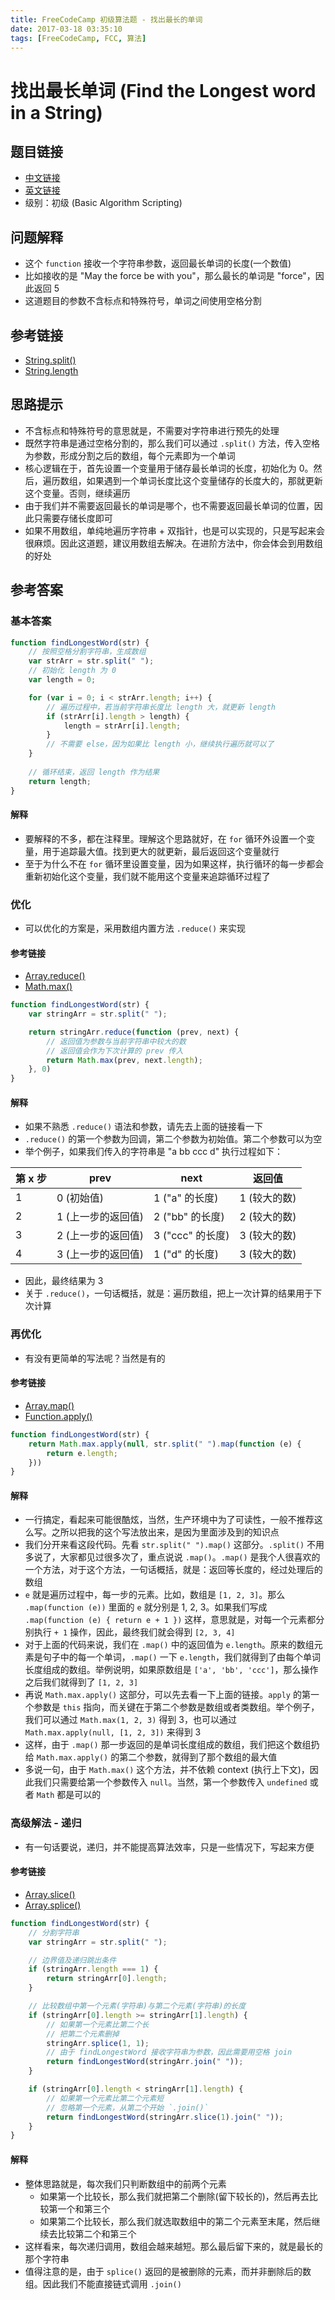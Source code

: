 ```yaml
---
title: FreeCodeCamp 初级算法题 - 找出最长的单词
date: 2017-03-18 03:35:10
tags: [FreeCodeCamp, FCC, 算法]
---
```

# 找出最长单词 (Find the Longest word in a String)
## 题目链接
- [中文链接](https://www.freecodecamp.cn/challenges/find-the-longest-word-in-a-string)
- [英文链接](https://www.freecodecamp.com/challenges/find-the-longest-word-in-a-string)
- 级别：初级 (Basic Algorithm Scripting)

## 问题解释
- 这个 `function` 接收一个字符串参数，返回最长单词的长度(一个数值)
- 比如接收的是 "May the force be with you"，那么最长的单词是 "force"，因此返回 5
- 这道题目的参数不含标点和特殊符号，单词之间使用空格分割
<!-- more -->

## 参考链接
- [String.split()](https://developer.mozilla.org/zh-CN/docs/Web/JavaScript/Reference/Global_Objects/String/split)
- [String.length](https://developer.mozilla.org/zh-CN/docs/Web/JavaScript/Reference/Global_Objects/String/length)

## 思路提示
- 不含标点和特殊符号的意思就是，不需要对字符串进行预先的处理
- 既然字符串是通过空格分割的，那么我们可以通过 `.split()` 方法，传入空格为参数，形成分割之后的数组，每个元素即为一个单词
- 核心逻辑在于，首先设置一个变量用于储存最长单词的长度，初始化为 0。然后，遍历数组，如果遇到一个单词长度比这个变量储存的长度大的，那就更新这个变量。否则，继续遍历
- 由于我们并不需要返回最长的单词是哪个，也不需要返回最长单词的位置，因此只需要存储长度即可
- 如果不用数组，单纯地遍历字符串 + 双指针，也是可以实现的，只是写起来会很麻烦。因此这道题，建议用数组去解决。在进阶方法中，你会体会到用数组的好处

## 参考答案
### 基本答案
```js
function findLongestWord(str) {
    // 按照空格分割字符串，生成数组
    var strArr = str.split(" ");
    // 初始化 length 为 0
    var length = 0;

    for (var i = 0; i < strArr.length; i++) {
        // 遍历过程中，若当前字符串长度比 length 大，就更新 length
        if (strArr[i].length > length) {
            length = strArr[i].length;
        }
        // 不需要 else，因为如果比 length 小，继续执行遍历就可以了
    }
    
    // 循环结束，返回 length 作为结果
    return length;
}
```
#### 解释
- 要解释的不多，都在注释里。理解这个思路就好，在 `for` 循环外设置一个变量，用于追踪最大值。找到更大的就更新，最后返回这个变量就行
- 至于为什么不在 `for` 循环里设置变量，因为如果这样，执行循环的每一步都会重新初始化这个变量，我们就不能用这个变量来追踪循环过程了

### 优化
- 可以优化的方案是，采用数组内置方法 `.reduce()` 来实现
#### 参考链接
- [Array.reduce()](https://developer.mozilla.org/zh-CN/docs/Web/JavaScript/Reference/Global_Objects/Array/Reduce)
- [Math.max()](https://developer.mozilla.org/zh-CN/docs/Web/JavaScript/Reference/Global_Objects/Math/max)

```js
function findLongestWord(str) {
    var stringArr = str.split(" ");

    return stringArr.reduce(function (prev, next) {
        // 返回值为参数与当前字符串中较大的数
        // 返回值会作为下次计算的 prev 传入
        return Math.max(prev, next.length);
    }, 0)
}
```
#### 解释
- 如果不熟悉 `.reduce()` 语法和参数，请先去上面的链接看一下
- `.reduce()` 的第一个参数为回调，第二个参数为初始值。第二个参数可以为空
- 举个例子，如果我们传入的字符串是 "a bb ccc d" 执行过程如下：

第 x 步 | prev | next | 返回值
------- | ---- | ---- | ------
1 | 0 (初始值) | 1 ("a" 的长度) | 1 (较大的数)
2 | 1 (上一步的返回值) | 2 ("bb" 的长度) | 2 (较大的数)
3 | 2 (上一步的返回值) | 3 ("ccc" 的长度) | 3 (较大的数)
4 | 3 (上一步的返回值) | 1 ("d" 的长度) | 3 (较大的数)

- 因此，最终结果为 3
- 关于 `.reduce()`，一句话概括，就是：遍历数组，把上一次计算的结果用于下次计算

### 再优化
- 有没有更简单的写法呢？当然是有的
#### 参考链接
- [Array.map()](https://developer.mozilla.org/zh-CN/docs/Web/JavaScript/Reference/Global_Objects/Array/map)
- [Function.apply()](https://developer.mozilla.org/zh-CN/docs/Web/JavaScript/Reference/Global_Objects/Function/apply)

```js
function findLongestWord(str) {
    return Math.max.apply(null, str.split(" ").map(function (e) {
        return e.length;
    }))
}
```
#### 解释
- 一行搞定，看起来可能很酷炫，当然，生产环境中为了可读性，一般不推荐这么写。之所以把我的这个写法放出来，是因为里面涉及到的知识点
- 我们分开来看这段代码。先看 `str.split(" ").map()` 这部分。`.split()` 不用多说了，大家都见过很多次了，重点说说 `.map()`。`.map()` 是我个人很喜欢的一个方法，对于这个方法，一句话概括，就是：返回等长度的，经过处理后的数组
- `e` 就是遍历过程中，每一步的元素。比如，数组是 `[1, 2, 3]`。那么 `.map(function (e))` 里面的 `e` 就分别是 1, 2, 3。如果我们写成 `.map(function (e) { return e + 1 })` 这样，意思就是，对每一个元素都分别执行 `+ 1` 操作，因此，最终我们就会得到 `[2, 3, 4]`
- 对于上面的代码来说，我们在 `.map()` 中的返回值为 `e.length`。原来的数组元素是句子中的每一个单词，`.map()` 一下 `e.length`，我们就得到了由每个单词长度组成的数组。举例说明，如果原数组是 `['a', 'bb', 'ccc']`，那么操作之后我们就得到了 `[1, 2, 3]`
- 再说 `Math.max.apply()` 这部分，可以先去看一下上面的链接。`apply` 的第一个参数是 `this` 指向，而关键在于第二个参数是数组或者类数组。举个例子，我们可以通过 `Math.max(1, 2, 3)` 得到 3，也可以通过 `Math.max.apply(null, [1, 2, 3])` 来得到 3
- 这样，由于 `.map()` 那一步返回的是单词长度组成的数组，我们把这个数组扔给 `Math.max.apply()` 的第二个参数，就得到了那个数组的最大值
- 多说一句，由于 `Math.max()` 这个方法，并不依赖 context (执行上下文)，因此我们只需要给第一个参数传入 `null`。当然，第一个参数传入 `undefined` 或者 `Math` 都是可以的

### 高级解法 - 递归
- 有一句话要说，递归，并不能提高算法效率，只是一些情况下，写起来方便
#### 参考链接
- [Array.slice()](https://developer.mozilla.org/zh-CN/docs/Web/JavaScript/Reference/Global_Objects/Array/slice)
- [Array.splice()](https://developer.mozilla.org/zh-CN/docs/Web/JavaScript/Reference/Global_Objects/Array/splice)
```js
function findLongestWord(str) {
    // 分割字符串
    var stringArr = str.split(" ");

    // 边界值及递归跳出条件
    if (stringArr.length === 1) {
        return stringArr[0].length;
    }

    // 比较数组中第一个元素(字符串)与第二个元素(字符串)的长度
    if (stringArr[0].length >= stringArr[1].length) {
        // 如果第一个元素比第二个长
        // 把第二个元素删掉
        stringArr.splice(1, 1);
        // 由于 findLongestWord 接收字符串为参数，因此需要用空格 join
        return findLongestWord(stringArr.join(" "));
    }

    if (stringArr[0].length < stringArr[1].length) {
        // 如果第一个元素比第二个元素短
        // 忽略第一个元素，从第二个开始 `.join()`
        return findLongestWord(stringArr.slice(1).join(" "));
    }
}
```
#### 解释
- 整体思路就是，每次我们只判断数组中的前两个元素
	- 如果第一个比较长，那么我们就把第二个删除(留下较长的)，然后再去比较第一个和第三个
	- 如果第二个比较长，那么我们就选取数组中的第二个元素至末尾，然后继续去比较第二个和第三个
- 这样看来，每次递归调用，数组会越来越短。那么最后留下来的，就是最长的那个字符串
- 值得注意的是，由于 `splice()` 返回的是被删除的元素，而并非删除后的数组。因此我们不能直接链式调用 `.join()`
